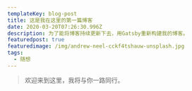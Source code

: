 ```yaml
---
templateKey: blog-post
title: 这是我在这里的第一篇博客
date: 2020-03-20T07:26:30.996Z
description: 为了能将博客持续更新下去，用Gatsby重新构建我的博客。
featuredpost: true
featuredimage: /img/andrew-neel-cckf4tshauw-unsplash.jpg
tags:
  - 随想
---
```

> 欢迎来到这里，我将与你一路同行。